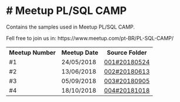 <h1># Meetup PL/SQL CAMP</h1>
<p>Contains the samples used in Meetup PL/SQL CAMP.</p>
<p>Fell free to join us in: https://www.meetup.com/pt-BR/PL-SQL-CAMP/ <p>

<table>
  <tr>
    <th>Meetup Number</th>
    <th>Meetup Date</th>
    <th>Source Folder</th>
  </tr>
  <tr>
    <td>#1</td>
    <td>24/05/2018</td>
    <td><a href="https://github.com/plsqlcamp/Meetup/tree/master/001%2320180524">001#20180524</a></td>
  </tr>
  <tr>
    <td>#2</td>
    <td>13/06/2018</td>
    <td><a href="https://github.com/plsqlcamp/Meetup/tree/master/002%2320180613/SQL_Dinamico">002#20180613</a></td>
  </tr>
  <tr>
    <td>#3</td>
    <td>05/09/2018</td>
    <td><a href="https://github.com/plsqlcamp/Meetup/tree/master/003%2320180905">003#20180905</a></td>
  </tr>
  <tr>
    <td>#4</td>
    <td>18/10/2018</td>
    <td><a href="https://github.com/plsqlcamp/Meetup/tree/master/004%2320181018">004#20181018</a></td>
  </tr>
</table>
